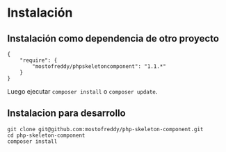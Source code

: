 Instalación
===========

## Instalación como dependencia de otro proyecto

```
{
    "require": {
        "mostofreddy/phpskeletoncomponent": "1.1.*"
    }
}
```

Luego ejecutar `composer install` o `composer update`.


## Instalacion para desarrollo

```
git clone git@github.com:mostofreddy/php-skeleton-component.git
cd php-skeleton-component
composer install
```
